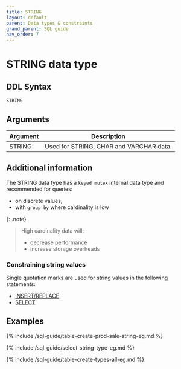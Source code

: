 ```yaml
---
title: STRING
layout: default
parent: Data types & constraints
grand_parent: SQL guide
nav_order: 7
---
```


# STRING data type

## DDL Syntax

```
STRING
```

## Arguments

| Argument | Description |
|---|---|
| STRING | Used for STRING, CHAR and VARCHAR data. |

## Additional information

The STRING data type has a `keyed mutex` internal data type and recommended for queries:
* on discrete values,
* with `group by` where cardinality is low

{: .note}
>High cardinality data will:
>* decrease performance
>* increase storage overheads

### Constraining string values

Single quotation marks are used for string values in the following statements:
* [INSERT/REPLACE](/docs/sql-guide/statements/statement-insert)
* [SELECT](/docs/sql-guide/statements/statement-select)

## Examples

{% include /sql-guide/table-create-prod-sale-string-eg.md %}

{% include /sql-guide/select-string-type-eg.md %}

{% include /sql-guide/table-create-types-all-eg.md %}

